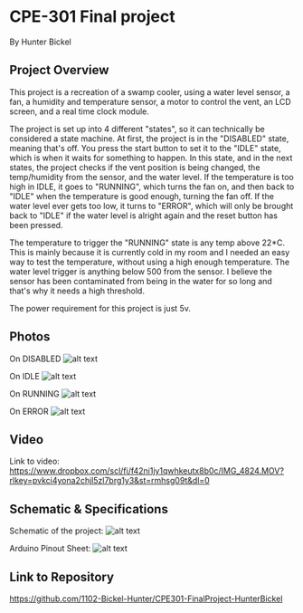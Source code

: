 
# CPE-301 Final project
 By Hunter Bickel

## Project Overview
This project is a recreation of a swamp cooler, using a water level sensor, a fan, a humidity and temperature sensor, a motor to control the vent, an LCD screen, and a real time clock module.

The project is set up into 4 different "states", so it can technically be considered a state machine. At first, the project is in the "DISABLED" state, meaning that's off. You press the start button to set it to the "IDLE" state, which is when it waits for something to happen. In this state, and in the next states, the project checks if the vent position is being changed, the temp/humidity from the sensor, and the water level. If the temperature is too high in IDLE, it goes to "RUNNING", which turns the fan on, and then back to "IDLE" when the temperature is good enough, turning the fan off. If the water level ever gets too low, it turns to "ERROR", which will only be brought back to "IDLE" if the water level is alright again and the reset button has been pressed.

The temperature to trigger the "RUNNING" state is any temp above 22*C. This is mainly because it is currently cold in my room and I needed an easy way to test the temperature, without using a high enough temperature. The water level trigger is anything below 500 from the sensor. I believe the sensor has been contaminated from being in the water for so long and that's why it needs a high threshold.

The power requirement for this project is just 5v.

## Photos
On DISABLED
![alt text](https://github.com/1102-Bickel-Hunter/CPE301-FinalProject-HunterBickel/blob/main/yellow.jpg?raw=true)

On IDLE
![alt text](https://github.com/1102-Bickel-Hunter/CPE301-FinalProject-HunterBickel/blob/main/green.jpg?raw=true)

On RUNNING
![alt text](https://github.com/1102-Bickel-Hunter/CPE301-FinalProject-HunterBickel/blob/main/Blue.jpg?raw=true)

On ERROR
![alt text](https://github.com/1102-Bickel-Hunter/CPE301-FinalProject-HunterBickel/blob/main/red.jpg?raw=true)

## Video

Link to video: https://www.dropbox.com/scl/fi/f42ni1jy1qwhkeutx8b0c/IMG_4824.MOV?rlkey=pvkci4yona2chjl5zl7brg1y3&st=rmhsg09t&dl=0

## Schematic & Specifications

Schematic of the project:
![alt text](https://github.com/1102-Bickel-Hunter/CPE301-FinalProject-HunterBickel/blob/main/Schematics.png?raw=true)

Arduino Pinout Sheet:
![alt text](https://www.electronicshub.org/wp-content/uploads/2021/01/Arduino-Mega-Pinout.jpg?raw=true)

## Link to Repository

https://github.com/1102-Bickel-Hunter/CPE301-FinalProject-HunterBickel